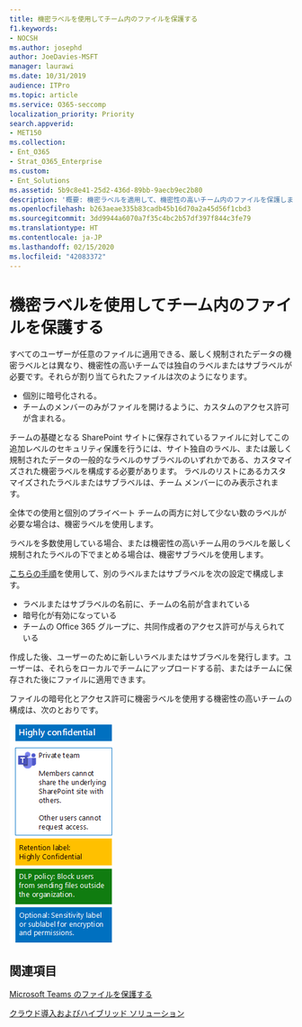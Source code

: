 ```yaml
---
title: 機密ラベルを使用してチーム内のファイルを保護する
f1.keywords:
- NOCSH
ms.author: josephd
author: JoeDavies-MSFT
manager: laurawi
ms.date: 10/31/2019
audience: ITPro
ms.topic: article
ms.service: O365-seccomp
localization_priority: Priority
search.appverid:
- MET150
ms.collection:
- Ent_O365
- Strat_O365_Enterprise
ms.custom:
- Ent_Solutions
ms.assetid: 5b9c8e41-25d2-436d-89bb-9aecb9ec2b80
description: '概要: 機密ラベルを適用して、機密性の高いチーム内のファイルを保護します。'
ms.openlocfilehash: b263aeae335b83cadb45b16d70a2a45d56f1cbd3
ms.sourcegitcommit: 3dd9944a6070a7f35c4bc2b57df397f844c3fe79
ms.translationtype: HT
ms.contentlocale: ja-JP
ms.lasthandoff: 02/15/2020
ms.locfileid: "42083372"
---
```

# <a name="protect-files-in-teams-with-sensitivity-labels"></a>機密ラベルを使用してチーム内のファイルを保護する


すべてのユーザーが任意のファイルに適用できる、厳しく規制されたデータの機密ラベルとは異なり、機密性の高いチームでは独自のラベルまたはサブラベルが必要です。それらが割り当てられたファイルは次のようになります。

- 個別に暗号化される。
- チームのメンバーのみがファイルを開けるように、カスタムのアクセス許可が含まれる。

チームの基礎となる SharePoint サイトに保存されているファイルに対してこの追加レベルのセキュリティ保護を行うには、サイト独自のラベル、または厳しく規制されたデータの一般的なラベルのサブラベルのいずれかである、カスタマイズされた機密ラベルを構成する必要があります。 ラベルのリストにあるカスタマイズされたラベルまたはサブラベルは、チーム メンバーにのみ表示されます。

全体での使用と個別のプライベート チームの両方に対して少ない数のラベルが必要な場合は、機密ラベルを使用します。 

ラベルを多数使用している場合、または機密性の高いチーム用のラベルを厳しく規制されたラベルの下でまとめる場合は、機密サブラベルを使用します。

[こちらの手順](https://docs.microsoft.com/microsoft-365/compliance/encryption-sensitivity-labels)を使用して、別のラベルまたはサブラベルを次の設定で構成します。

- ラベルまたはサブラベルの名前に、チームの名前が含まれている
- 暗号化が有効になっている
- チームの Office 365 グループに、共同作成者のアクセス許可が与えられている

作成した後、ユーザーのために新しいラベルまたはサブラベルを発行します。ユーザーは、それらをローカルでチームにアップロードする前、またはチームに保存された後にファイルに適用できます。

ファイルの暗号化とアクセス許可に機密ラベルを使用する機密性の高いチームの構成は、次のとおりです。

![パブリック チームのベースライン レベルの保護。](../../media/highly-confidential-team-dlp-sensitivity-labels.png)


## <a name="see-also"></a>関連項目

[Microsoft Teams のファイルを保護する](secure-files-in-teams.md)
  
[クラウド導入およびハイブリッド ソリューション](https://docs.microsoft.com/office365/enterprise/cloud-adoption-and-hybrid-solutions)
